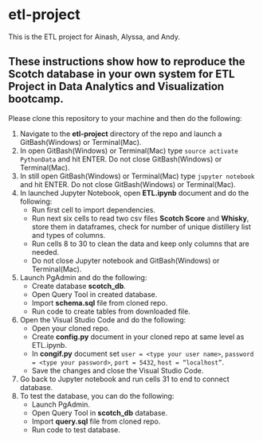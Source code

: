 # etl-project
This is the ETL project for Ainash, Alyssa, and Andy.

## These instructions show how to reproduce **the Scotch database** in your own system for **ETL Project in Data Analytics and Visualization bootcamp**.

Please clone this repository to your machine and then do the following:
1. Navigate to the **etl-project** directory of the repo and launch a GitBash(Windows) or Terminal(Mac).
1.  In open GitBash(Windows) or Terminal(Mac) type `source activate PythonData` and hit ENTER. Do not close GitBash(Windows) or Terminal(Mac).
1. In still open GitBash(Windows) or Terminal(Mac) type `jupyter notebook` and hit ENTER. Do not close GitBash(Windows) or Terminal(Mac).
1. In launched Jupyter Notebook, open **ETL.ipynb** document and do the following:
    * Run first cell to import dependencies.
    * Run next six cells to read two csv files **Scotch Score** and **Whisky**, store them in dataframes, check for number of unique distillery list and types of columns.
    * Run cells 8 to 30 to clean the data and keep only columns that are needed.
    * Do not close Jupyter notebook and GitBash(Windows) or Terminal(Mac).
1. Launch PgAdmin and do the following:
    * Create database **scotch_db**.
    * Open Query Tool in created database.
    * Import **schema.sql** file from cloned repo.
    * Run code to create tables from downloaded file.
1. Open the Visual Studio Code and do the following:
    * Open your cloned repo.
    * Create **config.py** document in your cloned repo at same level as ETL.ipynb. 
    * In **congif.py** document set `user = <type your user name>`, `password = <type your password>`, `port = 5432`, `host = “localhost”`.
    * Save the changes and close the Visual Studio Code.
1. Go back to Jupyter notebook and run cells 31 to end to connect database.
1. To test the database, you can do the following:
	* Launch PgAdmin.
	* Open Query Tool in **scotch_db** database.
    * Import **query.sql** file from cloned repo.
    * Run code to test database.
